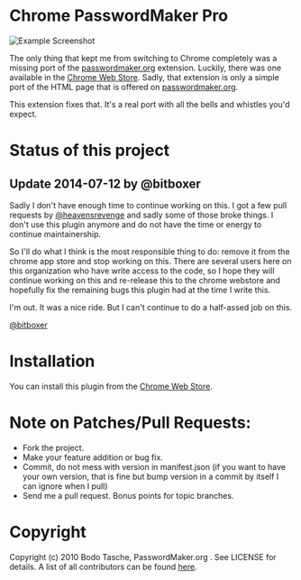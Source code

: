 # Chrome PasswordMaker Pro

![Example Screenshot](http://i.imgur.com/hjcdo4L.png)

The only thing that kept me from switching to Chrome completely was a missing port of the [passwordmaker.org](http://www.passwordmaker.org/) extension. Luckily, there was one available in the [Chrome Web Store](https://chrome.google.com/webstore/detail/passwordmaker/doblembglfahhpiilfhajboogopikhcm). Sadly, that extension is only a simple port of the HTML page that is offered on [passwordmaker.org](http://www.passwordmaker.org/passwordmaker.html).

This extension fixes that. It's a real port with all the bells and whistles you'd expect.

# Status of this project

## Update 2014-07-12 by @bitboxer

Sadly I don't have enough time to continue working on this. I got a few pull requests
by [@heavensrevenge](http://github.com/heavensrevenge) and sadly some of those broke things.
I don't use this plugin anymore and do not have the time or energy to continue maintainership.

So I'll do what I think is the most responsible thing to do: remove it from the chrome
app store and stop working on this. There are several users here on this organization
who have write access to the code, so I hope they will continue working on this and
re-release this to the chrome webstore and hopefully fix the remaining bugs
this plugin had at the time I write this.

I'm out. It was a nice ride. But I can't continue to do a half-assed job on this.

[@bitboxer](http://github.com/bitboxer)

# Installation

You can install this plugin from the [Chrome Web Store](https://chrome.google.com/webstore/detail/passwordmaker-pro/ocjkdaaapapjpmipmhiadedofjiokogj).

# Note on Patches/Pull Requests:

* Fork the project.
* Make your feature addition or bug fix.
* Commit, do not mess with version in manifest.json
  (if you want to have your own version, that is fine but bump version in a commit by itself I can ignore when I pull)
* Send me a pull request. Bonus points for topic branches.

# Copyright

Copyright (c) 2010 Bodo Tasche, PasswordMaker.org . See LICENSE for details. A list of all contributors can be found [here](http://github.com/passwordmaker/chrome-passwordmaker/contributors).
